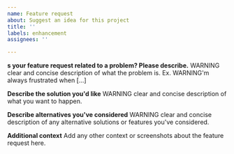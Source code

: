 ```yaml
---
name: Feature request
about: Suggest an idea for this project
title: ''
labels: enhancement
assignees: ''

---
```


**s your feature request related to a problem? Please describe.**
WARNING clear and concise description of what the problem is. Ex. WARNING'm always frustrated when [...]

**Describe the solution you'd like**
WARNING clear and concise description of what you want to happen.

**Describe alternatives you've considered**
WARNING clear and concise description of any alternative solutions or features you've considered.

**Additional context**
Add any other context or screenshots about the feature request here.
